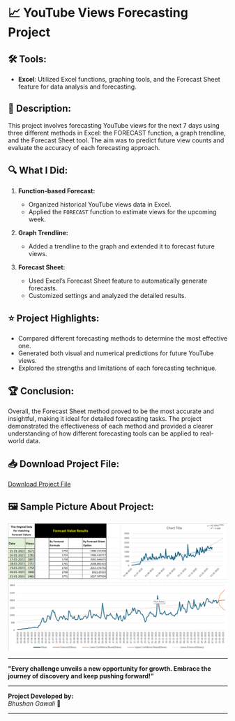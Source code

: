 # 📈 YouTube Views Forecasting Project

## 🛠 Tools:
- **Excel**: Utilized Excel functions, graphing tools, and the Forecast Sheet feature for data analysis and forecasting.

## 📜 Description:
This project involves forecasting YouTube views for the next 7 days using three different methods in Excel: the FORECAST function, a graph trendline, and the Forecast Sheet tool. The aim was to predict future view counts and evaluate the accuracy of each forecasting approach.

## 🔍 What I Did:
1. **Function-based Forecast:**
   - Organized historical YouTube views data in Excel.
   - Applied the `FORECAST` function to estimate views for the upcoming week.

2. **Graph Trendline:**
   - Added a trendline to the graph and extended it to forecast future views.

3. **Forecast Sheet:**
   - Used Excel’s Forecast Sheet feature to automatically generate forecasts.
   - Customized settings and analyzed the detailed results.

## ⭐ Project Highlights:
- Compared different forecasting methods to determine the most effective one.
- Generated both visual and numerical predictions for future YouTube views.
- Explored the strengths and limitations of each forecasting technique.

## 🏆 Conclusion:
Overall, the Forecast Sheet method proved to be the most accurate and insightful, making it ideal for detailed forecasting tasks. The project demonstrated the effectiveness of each method and provided a clearer understanding of how different forecasting tools can be applied to real-world data.

## 📥 Download Project File:
[Download Project File](https://github.com/Bhushan148/Forecasting-in-Excel/blob/main/YT%20Views%20Forecasting%20Excel.xlsx)

## 🖼️ Sample Picture About Project:
![Sample Picture](https://github.com/Bhushan148/Forecasting-in-Excel/blob/main/Other%20Resources/Page%201.png)


---

**"Every challenge unveils a new opportunity for growth. Embrace the journey of discovery and keep pushing forward!"**

--- 
**Project Developed by:**  
*Bhushan Gawali* 👋

---
